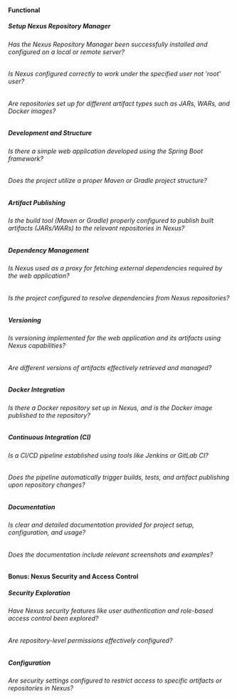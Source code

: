#### Functional

##### Setup Nexus Repository Manager

###### Has the Nexus Repository Manager been successfully installed and configured on a local or remote server?

###### Is Nexus configured correctly to work under the specified user not 'root' user?

###### Are repositories set up for different artifact types such as JARs, WARs, and Docker images?

##### Development and Structure

###### Is there a simple web application developed using the Spring Boot framework?

###### Does the project utilize a proper Maven or Gradle project structure?

##### Artifact Publishing

###### Is the build tool (Maven or Gradle) properly configured to publish built artifacts (JARs/WARs) to the relevant repositories in Nexus?

##### Dependency Management

###### Is Nexus used as a proxy for fetching external dependencies required by the web application?

###### Is the project configured to resolve dependencies from Nexus repositories?

##### Versioning

###### Is versioning implemented for the web application and its artifacts using Nexus capabilities?

###### Are different versions of artifacts effectively retrieved and managed?

##### Docker Integration

###### Is there a Docker repository set up in Nexus, and is the Docker image published to the repository?

##### Continuous Integration (CI)

###### Is a CI/CD pipeline established using tools like Jenkins or GitLab CI?

###### Does the pipeline automatically trigger builds, tests, and artifact publishing upon repository changes?

##### Documentation

###### Is clear and detailed documentation provided for project setup, configuration, and usage?

###### Does the documentation include relevant screenshots and examples?

#### Bonus: Nexus Security and Access Control

##### Security Exploration

###### Have Nexus security features like user authentication and role-based access control been explored?

###### Are repository-level permissions effectively configured?

##### Configuration

###### Are security settings configured to restrict access to specific artifacts or repositories in Nexus?
